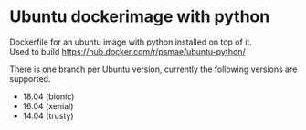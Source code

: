 # Ubuntu dockerimage with python
Dockerfile for an ubuntu image with python installed on top of it.  
Used to build https://hub.docker.com/r/psmae/ubuntu-python/  

There is one branch per Ubuntu version, currently the following 
versions are supported.  

 - 18.04 (bionic)  
 - 16.04 (xenial)  
 - 14.04 (trusty)  
